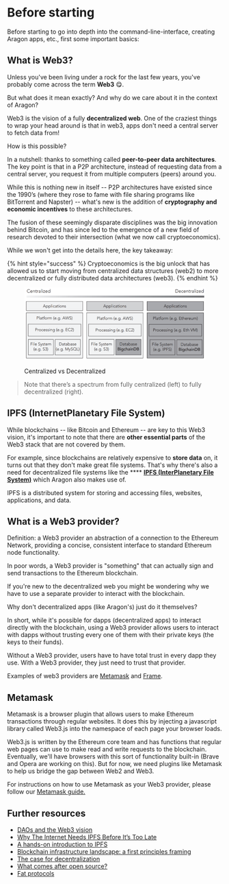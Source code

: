 # Before starting

Before starting to go into depth into the command-line-interface, creating Aragon apps, etc., first some important basics:

## What is Web3? <a href="#web3" id="web3"></a>

Unless you've been living under a rock for the last few years, you've probably come across the term **Web3** 😋.&#x20;

But what does it mean exactly? And why do we care about it in the context of Aragon?

Web3 is the vision of a fully **decentralized web**. One of the craziest things to wrap your head around is that in web3, apps don't need a central server to fetch data from!

How is this possible?&#x20;

In a nutshell: thanks to something called **peer-to-peer data architectures**. The key point is that in a P2P architecture, instead of requesting data from a central server, you request it from multiple computers (peers) around you.

While this is nothing new in itself -- P2P architectures have existed since the 1990’s (where they rose to fame with file sharing programs like BitTorrent and Napster) -- what's new is the addition of **cryptography and economic incentives** to these architectures.

The fusion of these seemingly disparate disciplines was the big innovation behind Bitcoin, and has since led to the emergence of a new field of research devoted to their intersection (what we now call cryptoeconomics).

While we won't get into the details here, the key takeaway:

{% hint style="success" %}
Cryptoeconomics is the big unlock that has allowed us to start moving from centralized data structures (web2) to more decentralized or fully distributed data architectures (web3).
{% endhint %}

<figure><img src="../../../.gitbook/assets/centralized-vs-decentralized-stack-2 (1).png" alt=""><figcaption><p>Centralized vs Decentralized</p></figcaption></figure>

> Note that there’s a spectrum from fully centralized (left) to fully decentralized (right).

## IPFS (InternetPlanetary File System)

While blockchains -- like Bitcoin and Ethereum -- are key to this Web3 vision, it's important to note that there are **other essential parts** of the Web3 stack that are not covered by them.

For example, since blockchains are relatively expensive to **store data** on, it turns out that they don't make great file systems. That's why there's also a need for decentralized file systems like the **** [**IPFS (InterPlanetary File System)**](https://ipfs.io/) which Aragon also makes use of.

IPFS is a distributed system for storing and accessing files, websites, applications, and data.

## What is a Web3 provider? <a href="#web3" id="web3"></a>

Definition: a Web3 provider an abstraction of a connection to the Ethereum Network, providing a concise, consistent interface to standard Ethereum node functionality.

In poor words, a Web3 provider is "something" that can actually sign and send transactions to the Ethereum blockchain.

If you're new to the decentralized web you might be wondering why we have to use a separate provider to interact with the blockchain.&#x20;

Why don't decentralized apps (like Aragon's) just do it themselves?

In short, while it's possible for dapps (decentralized apps) to interact directly with the blockchain, using a Web3 provider allows users to interact with dapps without trusting every one of them with their private keys (the keys to their funds).

Without a Web3 provider, users have to have total trust in every dapp they use. With a Web3 provider, they just need to trust that provider.

Examples of web3 providers are [Metamask](https://metamask.io/) and [Frame](https://frame.sh/).

## **Metamask**

Metamask is a browser plugin that allows users to make Ethereum transactions through regular websites. It does this by injecting a javascript library called Web3.js into the namespace of each page your browser loads.

Web3.js is written by the Ethereum core team and has functions that regular web pages can use to make read and write requests to the blockchain. Eventually, we'll have browsers with this sort of functionality built-in (Brave and Opera are working on this). But for now, we need plugins like Metamask to help us bridge the gap between Web2 and Web3.

For instructions on how to use Metamask as your Web3 provider, please follow our [Metamask guide.](https://documentation.aragon.org/products/set-up-metamask)

## Further resources <a href="#further-resources" id="further-resources"></a>

* [DAOs and the Web3 vision](https://www.youtube.com/watch?v=YG3a5ihbkAQ)
* [Why The Internet Needs IPFS Before It’s Too Late](https://techcrunch.com/2015/10/04/why-the-internet-needs-ipfs-before-its-too-late/)
* [A hands-on introduction to IPFS](https://medium.com/coinmonks/a-hands-on-introduction-to-ipfs-ee65b594937)
* [Blockchain infrastructure landscape: a first principles framing](https://medium.com/@trentmc0/blockchain-infrastructure-landscape-a-first-principles-framing-92cc5549bafe)
* [The case for decentralization](https://a16z.com/2019/04/17/why-work-in-crypto-startup-grind-2019/)
* [What comes after open source?](https://a16z.com/2019/01/22/what-comes-after-open-source/)
* [Fat protocols](http://www.usv.com/blog/fat-protocols)
